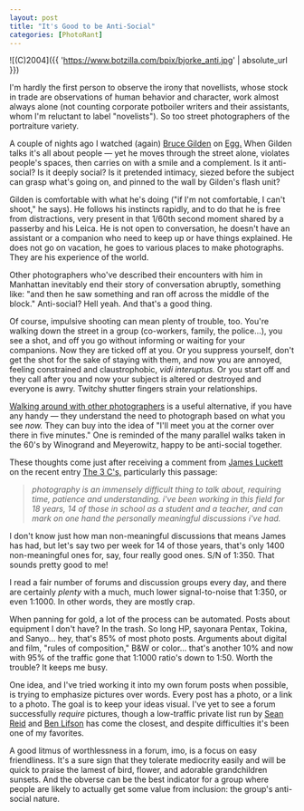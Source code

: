 ```yaml
---
layout: post
title: "It's Good to be Anti-Social"
categories: [PhotoRant]
---
```



![(C)2004]({{ 'https://www.botzilla.com/bpix/bjorke_anti.jpg' | absolute_url }})


<p>I'm hardly the first person to observe the irony that novellists, whose stock in trade are observations of human behavior and character, work almost always alone (not counting corporate potboiler writers and their assistants, whom I'm reluctant to label "novelists"). So too street photographers of the portraiture variety.</p>

<p>A couple of nights ago I watched (again) <a href="http://www.magnumphotos.com/" target="_blank">Bruce Gilden</a> on <a href="http://www.pbs.org/wnet/egg/218/gilden/index.html" target="_blank">Egg.</a> When Gilden talks it's all about people &#151; yet he moves through the street alone, violates people's spaces, then carries on with a smile and a complement. Is it anti-social? Is it deeply social? Is it pretended intimacy, siezed before the subject can grasp what's going on, and pinned to the wall by Gilden's flash unit?</p>

<!--more-->
<p>Gilden is comfortable with what he's doing ("if I'm not comfortable, I can't shoot," he says). He follows his instincts rapidly, and to do that he is free from distractions, very present in that 1/60th second moment shared by a passerby and his Leica. He is not open to conversation, he doesn't have an assistant or a companion who need to keep up or have things explained. He does not go on vacation, he goes to various places to make photographs. They are his experience of the world.</p>

<p>Other photographers who've described their encounters with him in Manhattan inevitably end their story of conversation abruptly, something like: "and then he saw something and ran off across the middle of the block." Anti-social? Hell yeah. And that's a good thing.</p>

<p>Of course, impulsive shooting can mean plenty of trouble, too. You're walking down the street in a group (co-workers, family, the police...), you see a shot, and off you go without informing or waiting for your companions. Now they are ticked off at you. Or you suppress yourself, don't get the shot for the sake of staying with them, and now you are annoyed, feeling constrained and claustrophobic, <i>vidi interuptus.</i> Or you start off and they call after you and now your subject is altered or destroyed and everyone is awry. Twitchy shutter fingers strain your relationships.</p>

<p><a href="/photo/L2002/">Walking around with other photographers</a> is a useful alternative, if you have any handy &#151; they understand the need to photograph based on what you see <i>now.</i> They can buy into the idea of "I'll meet you at the corner over there in five minutes." One is reminded of the many parallel walks taken in the 60's by Winogrand and Meyerowitz, happy to be anti-social together.</p>

<p>These thoughts come just after receiving a comment from <a href="http://consumptive.org/" target="_blank">James Luckett</a> on the recent entry <a href="/blog/archives/000313.html">The 3 C's,</a> particularly this passage:</p>

<blockquote><p><i>photography is an immensely difficult thing to talk about, requiring time, patience and understanding. i've been working in this field for 18 years, 14 of those in school as a student and a teacher, and can mark on one hand the personally meaningful discussions i've had.</i></p></blockquote>

<p>I don't know just how man non-meaningful discussions that means James has had, but let's say two per week for 14 of those years, that's only 1400 non-meaningful ones for, say, four really good ones. S/N of 1:350. That sounds pretty good to me!</p>

<p>I read a fair number of forums and discussion groups every day, and there are certainly <i>plenty</i> with a much, much lower signal-to-noise that 1:350, or even 1:1000. In other words, they are mostly crap.</p>

<p>When panning for gold, a lot of the process can be automated. Posts about equipment I don't have? In the trash. So long HP, sayonara Pentax, Tokina, and Sanyo... hey, that's 85% of most photo posts. Arguments about digital and film, "rules of composition," B&amp;W or color... that's another 10% and now with 95% of the traffic gone that 1:1000 ratio's down to 1:50. Worth the trouble? It keeps me busy.</p>

<p>One idea, and I've tried working it into my own forum posts when possible, is trying to emphasize pictures over words. Every post has a photo, or a link to a photo. The goal is to keep your ideas visual. I've yet to see a forum successfully <i>require</i> pictures, though a low-traffic private list run by <a href="http://www.motorcycletours.com/northeastern/" target="_blank">Sean Reid</a> and <a href="http://www.benlifson.com/" target="_blank">Ben Lifson</a> has come the closest, and despite difficulties it's been one of my favorites.</p>

<p>A good litmus of worthlessness in a forum, imo, is a focus on easy friendliness. It's a sure sign that they tolerate mediocrity easily and will be quick to praise the lamest of bird, flower, and adorable grandchildren sunsets. And the obverse can be the best indicator for a group where people are likely to actually get some value from inclusion: the group's anti-social nature.</p>
